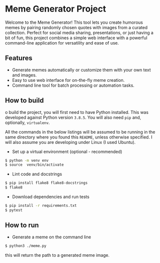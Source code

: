 Meme Generator Project
======================
Welcome to the Meme Generator! This tool lets you create humorous memes by pairing randomly chosen quotes with images from a curated collection. Perfect for social media sharing, presentations, or just having a bit of fun, this project combines a simple web interface with a powerful command-line application for versatility and ease of use.

## Features
- Generate memes automatically or customize them with your own text and images.
- Easy to use web interface for on-the-fly meme creation.
- Command line tool for batch processing or automation tasks.

## How to build
o build the project, you will first need to have
Python installed. This was developed against Python
version `3.8.5`. You will also need `pip` and,
optionally, `virtualenv`.

All the commands in the below listings will be
assumed to be running in the same directory where
you found this `README`, unless otherwise specified.
I will also assume you are developing under Linux (I
used Ubuntu).

* Set up a virtual environment (optional - recommended)
```sh
$ python -m venv env
$ source  venv/bin/activate
```
* Lint code and docstrings
```sh
$ pip install flake8 flake8-docstrings
$ flake8
```
* Download dependencies and run tests
```sh
$ pip install -r requirements.txt
$ pytest
```
## How to run
* Generate a meme on the command line
```sh
$ python3 ./meme.py
```
this will return the path to a generated meme image.